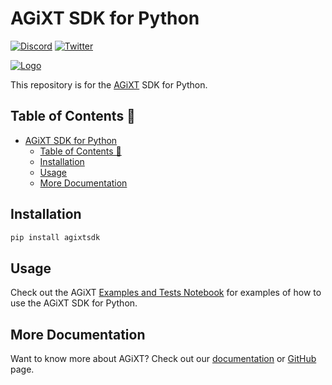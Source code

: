 # AGiXT SDK for Python
[![Discord](https://img.shields.io/discord/1097720481970397356?label=Discord&logo=discord&logoColor=white&style=plastic&color=5865f2)](https://discord.gg/d3TkHRZcjD) 
[![Twitter](https://img.shields.io/badge/Twitter-Follow_@Josh_XT-blue?logo=twitter&style=plastic)](https://twitter.com/Josh_XT) 

[![Logo](https://josh-xt.github.io/AGiXT/images/AGiXT-gradient-flat.svg)](https://josh-xt.github.io/AGiXT/)

This repository is for the [AGiXT](https://github.com/Josh-XT/AGiXT) SDK for Python.
## Table of Contents 📖

- [AGiXT SDK for Python](#agixt-sdk-for-python)
  - [Table of Contents 📖](#table-of-contents-)
  - [Installation](#installation)
  - [Usage](#usage)
  - [More Documentation](#more-documentation)
## Installation
```bash
pip install agixtsdk
```

## Usage
Check out the AGiXT [Examples and Tests Notebook](https://github.com/Josh-XT/AGiXT/blob/main/tests/tests.ipynb) for examples of how to use the AGiXT SDK for Python.

## More Documentation
Want to know more about AGiXT?  Check out our [documentation](https://josh-xt.github.io/AGiXT/) or [GitHub](https://github.com/Josh-XT/AGiXT) page.
